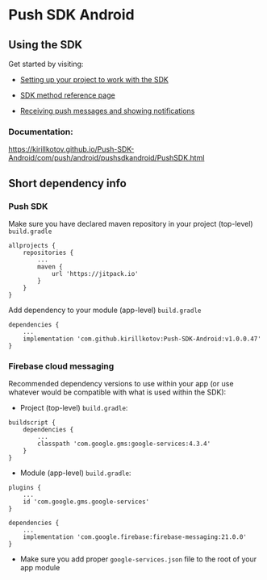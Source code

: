 # Push SDK Android

## Using the SDK

Get started by visiting:

* [Setting up your project to work with the SDK](https://github.com/kirillkotov/Push-SDK-Android/wiki/Setting-up-your-project-to-work-with-the-SDK)

* [SDK method reference page](https://github.com/kirillkotov/Push-SDK-Android/wiki/SDK-methods)

* [Receiving push messages and showing notifications](https://github.com/kirillkotov/Push-SDK-Android/wiki/Receiving-push-messages-and-showing-notifications)

### Documentation:
https://kirillkotov.github.io/Push-SDK-Android/com/push/android/pushsdkandroid/PushSDK.html

## Short dependency info

### Push SDK

Make sure you have declared maven repository in your project (top-level) `build.gradle`
```
allprojects {
    repositories {
        ...
        maven {
            url 'https://jitpack.io'
        }
    }
}
```
Add dependency to your module (app-level) `build.gradle`
```
dependencies {
    ...
    implementation 'com.github.kirillkotov:Push-SDK-Android:v1.0.0.47'
}
```

### Firebase cloud messaging

Recommended dependency versions to use within your app (or use whatever would be compatible with what is used within the SDK):
- Project (top-level) `build.gradle`:
```
buildscript {
    dependencies {
        ...
        classpath 'com.google.gms:google-services:4.3.4'
    }
}
```
- Module (app-level) `build.gradle`:
```
plugins {
    ...
    id 'com.google.gms.google-services'
}

dependencies {
    ...
    implementation 'com.google.firebase:firebase-messaging:21.0.0'
}
```
- Make sure you add proper `google-services.json` file to the root of your app module
